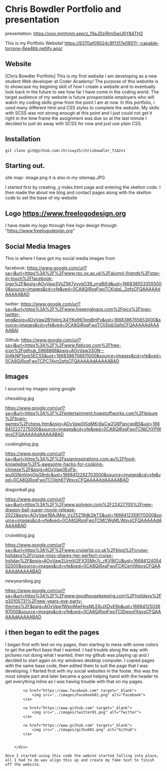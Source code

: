 # Chris Bowdler Portfolio and presentation

presentation: https://ooo.mmhmm.app/z_f9aJDziRmiSwU6Y84TH2

This is my Portfolio Website! https://6370af09524c8f1317e08511--capable-torrone-6ea4bb.netlify.app/

## Website 

[Chris Bowdler Portfolio] This is my first website I am developing as a new student Web developer at Coder Academy! The purpose of this webstite is to showcase my begining skill 
of how I create a website and to eventually look back in the future to see how far I have come in the coding world. The target audience of my website is future prospectable employers
who will watch my coding skills grow from the point I am at now. In this portfolio, i used many different html and CSS styles to complete the website. My skills with SCSS was not strong enough at this point and I just could not get it right in the time frame the assignment was due so at the last minute I decided to just do away with SCSS for now and just use plain CSS.

## Installation

```
git clone git@github.com:chrisay25/chrisbowdler_T1A2v1
```

## Starting out.

site map- 
image.png it is also in my sitemap.JPG

I started first by creating ,y index.html page and entering the skelton code. I then made the about me blog and contact pages along with the skelton code to set the base of my website

<!DOCTYPE html>
<html lang="en">
<head>
    <meta charset="UTF-8">
    <meta http-equiv="X-UA-Compatible" content="IE=edge">
    <meta name="viewport" content="width=device-width, initial-scale=1.0">
    <link rel="stylesheet" href="../css/styles.css">
    <title>Chris Bowdler Portfolio</title>

## Logo https://www.freelogodesign.org

I have made my logo through free logo design through "https://www.freelogodesign.org"

## Social Media Images

This is where I have got my social media images from

facebook:
https://www.google.com/url?sa=i&url=https%3A%2F%2Fwww.rpc.ox.ac.uk%2Falumni-friends%2Fstay-in-touch%2Ffacebook-logo%2F&psig=AOvVaw3VsZ5K7xyvqO39_vngBjEd&ust=1668385533555000&source=images&cd=vfe&ved=0CA8QjRxqFwoTCKidqL_2qfsCFQAAAAAdAAAAABAD

twitter:
https://www.google.com/url?sa=i&url=https%3A%2F%2Fwww.freepnglogos.com%2Fpics%2Flogo-twitter-png&psig=AOvVaw2BYgImLX4YKq997pmBrtPx&ust=1668386765653000&source=images&cd=vfe&ved=0CA8QjRxqFwoTCIi3ipb3qfsCFQAAAAAdAAAAABAI

Github:
https://www.google.com/url?sa=i&url=https%3A%2F%2Fwww.flaticon.com%2Ffree-icon%2Fgithub_5968866&psig=AOvVaw33ON--jIn6kNP1gxk5ECSS&ust=1668386706611000&source=images&cd=vfe&ved=0CA8QjRxqFwoTCPC74vn2qfsCFQAAAAAdAAAAABAD

## Images

I sourced my images using google

chessblog.jpg

https://www.google.com/url?sa=i&url=https%3A%2F%2Fentertainment.howstuffworks.com%2Fleisure%2Fbrain-games%2Fchess.htm&psig=AOvVaw0ISgMKr8aCw2G6PancgpBS&ust=1668412227275000&source=images&cd=vfe&ved=0CA8QjRxqFwoTCNjChYPWqvsCFQAAAAAdAAAAABAD

cookingblog.jpg

https://www.google.com/url?sa=i&url=https%3A%2F%2Fasianinspirations.com.au%2Ffood-knowledge%2F5-awesome-hacks-for-cooking-chinese%2F&psig=AOvVaw0EoFb-wu0GNmVqnOpG8rdc&ust=1668412292703000&source=images&cd=vfe&ved=0CA8QjRxqFwoTCOjbh6TWqvsCFQAAAAAdAAAAABAD

dragonball.jpg

https://www.google.com/url?sa=i&url=https%3A%2F%2Fwww.polygon.com%2F22427705%2Fnew-dragon-ball-super-movie-release-2022&psig=AOvVaw1BAJMgr_VzZ5Z19dk2lkTS&ust=1668412359170000&source=images&cd=vfe&ved=0CA8QjRxqFwoTCMCWgMLWqvsCFQAAAAAdAAAAABAD

cruiseblog.jpg

https://www.google.com/url?sa=i&url=https%3A%2F%2Fwww.cruise1st.co.uk%2Fblog%2Fcruise-holidays%2Fcruise-miss-shares-her-perfect-cruise-holiday%2F&psig=AOvVaw2UrmVi2FX3SMn7c_rKVWCU&ust=1668412405452000&source=images&cd=vfe&ved=0CA8QjRxqFwoTCKCertjWqvsCFQAAAAAdAAAAABAD

newyearsbog.jpg

https://www.google.com/url?sa=i&url=https%3A%2F%2Fwww.goodhousekeeping.com%2Fholidays%2Fg30105731%2Fnew-years-eve-party-themes%2F&psig=AOvVaw1WsioMwHosMLElbJXDyE9p&ust=1668412503697000&source=images&cd=vfe&ved=0CA8QjRxqFwoTCIDwoofXqvsCFQAAAAAdAAAAABAD

## i then began to edit the pages

I began first with text on my pages, then starting to mess with some colors to get the perfect base that I wanted. I had trouble along the way with pictures not doing what I wanted,
then my github was playing up and I decided to start again on my windows desktop computer. I copied pages with the same base code, then edited them to suit the page that I was developing. I ftarted first with my social websites in the footer, this was the most simple part and later became a good helping hand with the header to get everything inline as I was having trouble with that on my pages.
<div class="Socials">

            <a href="https://www.facebook.com" target="_blank">
                <img src="../images/Facebook01.png" alt="Facebook">
            </a>
 
            <a href="https://www.github.com" target="_blank">
                <img src="../images/twitter01.png" alt="Twitter">
            </a>
 
            <a href="https://www.github.com" target="_blank">
                <img src="../images/github01.png" alt="Github">
            </a>
 

        </div>
    
    Once I started using this code the webste started falling into place, all I had to do was align this up and create my fake text to finish off the website.